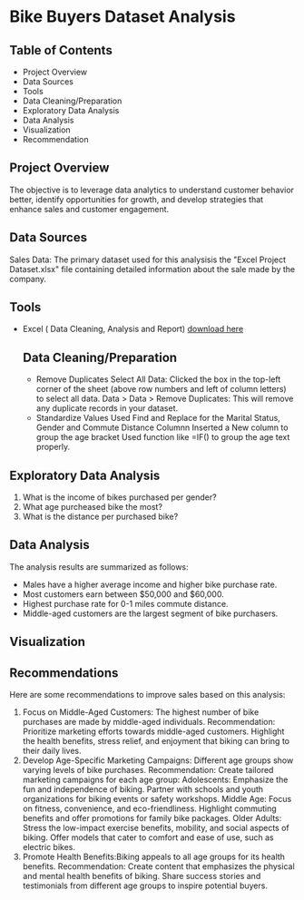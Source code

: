 # Bike Buyers Dataset Analysis
## Table of Contents
- Project Overview
- Data Sources
- Tools
- Data Cleaning/Preparation
- Exploratory Data Analysis
- Data Analysis
- Visualization
- Recommendation
  
## Project Overview
The objective is to leverage data analytics to understand customer behavior better, identify opportunities for growth, and develop strategies that enhance sales and customer engagement.
## Data Sources
Sales Data: The primary dataset used for this analysisis the "Excel Project Dataset.xlsx" file containing detailed information about the sale made by the company.
## Tools
- Excel ( Data Cleaning, Analysis and Report)
  [download here](https://docs.google.com/spreadsheets/d/1jbXed9zzZCwjRNVuQx4FOveEHZCZv5rw/edit?usp=sharing&ouid=102619577398574461814&rtpof=true&sd=true)
  ## Data Cleaning/Preparation
  - Remove Duplicates
  Select All Data: Clicked the box in the top-left corner of the sheet (above row numbers and left of column letters) to select all data.
  Data > Data > Remove Duplicates: This will remove any duplicate records in your dataset.
  - Standardize Values
  Used Find and Replace for the Marital Status, Gender and Commute Distance Columnn
  Inserted a New column to group the age bracket Used function like =IF() to group the age text properly.
## Exploratory Data Analysis
1. What is the income of bikes purchased per gender?
2. What age purcheased bike the most?
3. What is the distance per purchased bike?
## Data Analysis
The analysis results are summarized as follows:
- Males have a higher average income and higher bike purchase rate.
- Most customers earn between $50,000 and $60,000.
- Highest purchase rate for 0-1 miles commute distance.
- Middle-aged customers are the largest segment of bike purchasers.
## Visualization

## Recommendations
Here are some recommendations to improve sales based on this analysis:
1. Focus on Middle-Aged Customers: The highest number of bike purchases are made by middle-aged individuals.
Recommendation: Prioritize marketing efforts towards middle-aged customers. Highlight the health benefits, stress relief, and enjoyment that biking can bring to their daily lives.
2. Develop Age-Specific Marketing Campaigns: Different age groups show varying levels of bike purchases.
Recommendation: Create tailored marketing campaigns for each age group:
Adolescents: Emphasize the fun and independence of biking. Partner with schools and youth organizations for biking events or safety workshops.
Middle Age: Focus on fitness, convenience, and eco-friendliness. Highlight commuting benefits and offer promotions for family bike packages.
Older Adults: Stress the low-impact exercise benefits, mobility, and social aspects of biking. Offer models that cater to comfort and ease of use, such as electric bikes.
3. Promote Health Benefits:Biking appeals to all age groups for its health benefits.
Recommendation: Create content that emphasizes the physical and mental health benefits of biking. Share success stories and testimonials from different age groups to inspire potential buyers.


  
  
  


